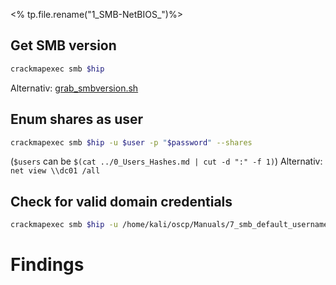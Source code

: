 <% tp.file.rename("1_SMB-NetBIOS_")%>

## Get SMB version
```bash
crackmapexec smb $hip
```
Alternativ: [grab_smbversion.sh](file:////home/kali/Documents/activeInformationGathering/)
	

## Enum shares as user
```bash
crackmapexec smb $hip -u $user -p "$password" --shares
```
(`$users` can be `$(cat ../0_Users_Hashes.md | cut -d ":" -f 1)`)
Alternativ: `net view \\dc01 /all`
	

## Check for valid domain credentials
```bash
crackmapexec smb $hip -u /home/kali/oscp/Manuals/7_smb_default_usernames.txt -p /home/kali/oscp/Manuals/7_smb_default_passwords.txt --continue-on-success | grep '+'
```


# Findings